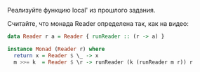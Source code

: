 Реализуйте функцию local' из прошлого задания.

Считайте, что монада Reader определена так, как на видео:

```haskell
data Reader r a = Reader { runReader :: (r -> a) }

instance Monad (Reader r) where
  return x = Reader $ \_ -> x
  m >>= k  = Reader $ \r -> runReader (k (runReader m r)) r
```